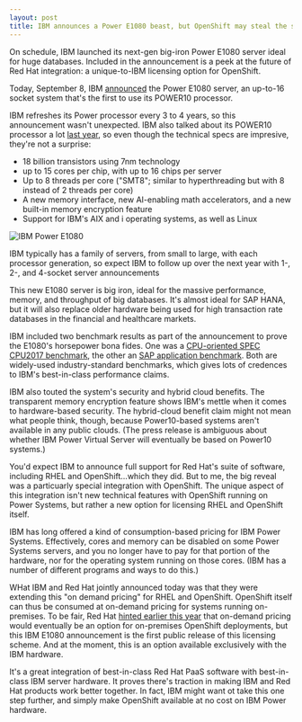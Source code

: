 ```yaml
---
layout: post
title: IBM announces a Power E1080 beast, but OpenShift may steal the spotlight
---
```


On schedule, IBM launched its next-gen big-iron Power E1080 server ideal for huge databases. Included in the announcement is a peek at the future of Red Hat integration: a unique-to-IBM licensing option for OpenShift.

Today, September 8, IBM [announced](https://newsroom.ibm.com/2021-09-08-IBM-unveils-new-generation-of-IBM-Power-servers-for-frictionless,-scalable-hybrid-cloud) the Power E1080 server, an up-to-16 socket system that's the first to use its POWER10 processor. 

IBM refreshes its Power processor every 3 to 4 years, so this announcement wasn't unexpected. IBM also talked about its POWER10 processor a lot [last year](https://www.hc32.hotchips.org/assets/program/conference/day1/HotChips2020_Server_Processors_IBM_Starke_POWER10_v33.pdf), so even though the technical specs are impresive, they're not a surprise:

* 18 billion transistors using 7nm technology
* up to 15 cores per chip, with up to 16 chips per server
* Up to 8 threads per core ("SMT8"; similar to hyperthreading but with 8 instead of 2 threads per core)
* A new memory interface, new AI-enabling math accelerators, and a new built-in memory encryption feature
* Support for IBM's AIX and i operating systems, as well as Linux

![IBM Power E1080](https://mma.prnewswire.com/media/1608358/IBM_Power_E1080_Top_Down.jpg "E1080 Top Down View")

IBM typically has a family of servers, from small to large, with each processor generation, so expect IBM to follow up over the next year with 1-, 2-, and 4-socket server announcements

This new E1080 server is big iron, ideal for the massive performance, memory, and throughput of big databases.  It's almost ideal for SAP HANA, but it will also replace older hardware being used for high transaction rate databases in the financial and healthcare markets.

IBM included two benchmark results as part of the announcement to prove the E1080's horsepower bona fides. One was a [CPU-oriented SPEC CPU2017 benchmark](http://spec.org/cpu2017/results/res2021q3/cpu2017-20210814-28679.html), the other an [SAP application benchmark](https://www.sap.com/dmc/benchmark/2021/Cert21059.pdf).  Both are widely-used industry-standard benchmarks, which gives lots of credences to IBM's best-in-class performance claims.

IBM also touted the system's security and hybrid cloud benefits.  The transparent memory encryption feature shows IBM's mettle when it comes to hardware-based security.  The hybrid-cloud benefit claim might not mean what people think, though, because Power10-based systems aren't available in any public clouds.  (The press release is ambiguous about whether IBM Power Virtual Server will eventually be based on Power10 systems.)

You'd expect IBM to announce full support for Red Hat's suite of software, including RHEL and OpenShift...which they did. But to me, the big reveal was a particuarly special integration with OpenShift.  The unique aspect of this integration isn't new technical features with OpenShift running on Power Systems, but rather a new option for licensing RHEL and OpenShift itself.

IBM has long offered a kind of consumption-based pricing for IBM Power Systems. Effectively, cores and memory can be disabled on some Power Systems servers, and you no longer have to pay for that portion of the hardware, nor for the operating system running on those cores.  (IBM has a number of different programs and ways to do this.)

WHat IBM and Red Hat jointly announced today was that they were extending this "on demand pricing" for RHEL and OpenShift. OpenShift itself can thus be consumed at on-demand pricing for systems running on-premises.  To be fair, Red Hat [hinted earlier this year](https://www.youtube.com/watch?v=KHUXlxhlWBM&t=2223s) that on-demand pricing would eventually be an option for on-premises OpenShift deployments, but this IBM E1080 announcement is the first public release of this licensing scheme.  And at the moment, this is an option available exclusively with the IBM hardware.

It's a great integration of best-in-class Red Hat PaaS software with best-in-class IBM server hardware. It proves there's traction in making IBM and Red Hat products work better together.  In fact, IBM might want ot take this one step further, and simply make OpenShift available at no cost on IBM Power hardware.
